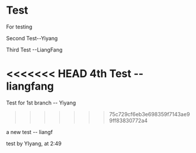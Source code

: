 Test
====

For testing


Second Test--Yiyang


Third Test --LiangFang

<<<<<<< HEAD
4th Test -- liangfang
=======
Test for 1st branch  -- Yiyang
>>>>>>> 75c729cf6eb3e698359f7143ae99ff83830772a4

a new test -- liangf




test by YIyang, at 2:49

